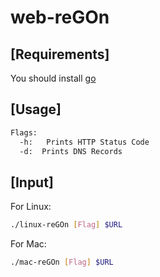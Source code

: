 # web-reGOn


## [Requirements]
You should install [go](https://go.dev/doc/install)
## [Usage]
```bash
Flags:
  -h:   Prints HTTP Status Code
  -d:  Prints DNS Records
```
## [Input]
For Linux:
```bash
./linux-reGOn [Flag] $URL
```
For Mac:
```bash
./mac-reGOn [Flag] $URL
```
